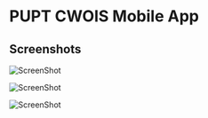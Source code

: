 # PUPT CWOIS Mobile App


## Screenshots
![ScreenShot](https://raw.githubusercontent.com/andreycruz16/PUPT-CWOIS-APP/master/screenshots/Screenshot_20170628_224112.png)

![ScreenShot](https://raw.githubusercontent.com/andreycruz16/PUPT-CWOIS-APP/master/screenshots/Screenshot_20170628_224149.png)

![ScreenShot](https://raw.githubusercontent.com/andreycruz16/PUPT-CWOIS-APP/master/screenshots/Screenshot_20170628_224223.png)





